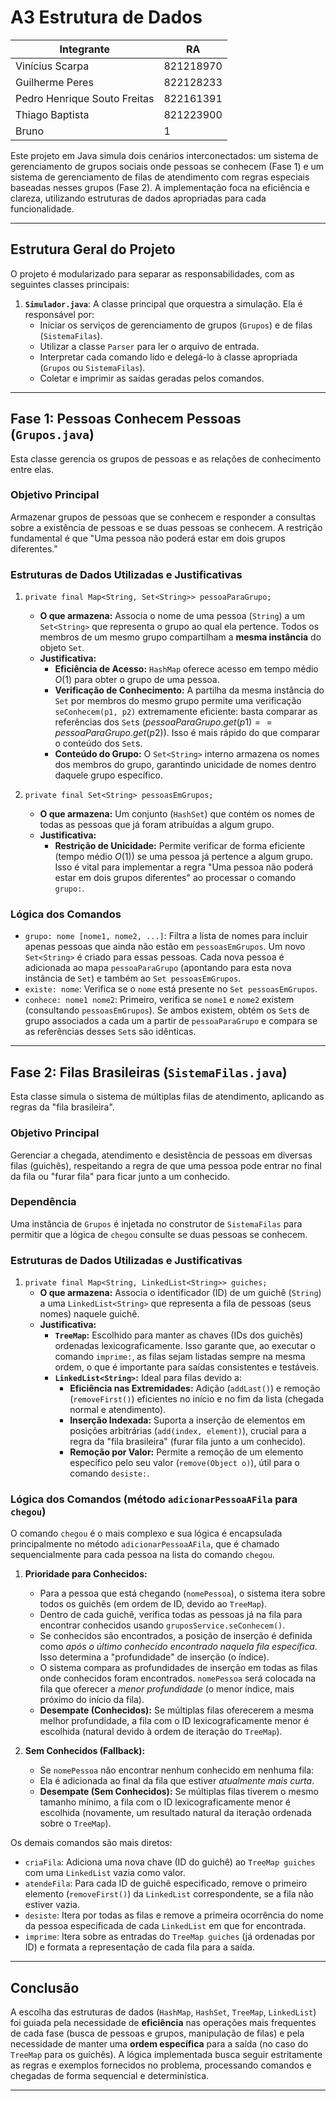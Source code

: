 # A3 Estrutura de Dados

| Integrante | RA |
| ------ | ------ |
| Vinícius Scarpa | 821218970 |
| Guilherme Peres | 822128233 |
| Pedro Henrique Souto Freitas | 822161391 |
| Thiago Baptista | 821223900 |
| Bruno | 1 |

Este projeto em Java simula dois cenários interconectados: um sistema de gerenciamento de grupos sociais onde pessoas se conhecem (Fase 1) e um sistema de gerenciamento de filas de atendimento com regras especiais baseadas nesses grupos (Fase 2). A implementação foca na eficiência e clareza, utilizando estruturas de dados apropriadas para cada funcionalidade.

---

## Estrutura Geral do Projeto

O projeto é modularizado para separar as responsabilidades, com as seguintes classes principais:

1.  **`Simulador.java`**: A classe principal que orquestra a simulação. Ela é responsável por:
    * Iniciar os serviços de gerenciamento de grupos (`Grupos`) e de filas (`SistemaFilas`).
    * Utilizar a classe `Parser` para ler o arquivo de entrada.
    * Interpretar cada comando lido e delegá-lo à classe apropriada (`Grupos` ou `SistemaFilas`).
    * Coletar e imprimir as saídas geradas pelos comandos.

---

## Fase 1: Pessoas Conhecem Pessoas (`Grupos.java`)

Esta classe gerencia os grupos de pessoas e as relações de conhecimento entre elas.

### Objetivo Principal

Armazenar grupos de pessoas que se conhecem e responder a consultas sobre a existência de pessoas e se duas pessoas se conhecem. A restrição fundamental é que "Uma pessoa não poderá estar em dois grupos diferentes."

### Estruturas de Dados Utilizadas e Justificativas

1.  `private final Map<String, Set<String>> pessoaParaGrupo;`
    * **O que armazena:** Associa o nome de uma pessoa (`String`) a um `Set<String>` que representa o grupo ao qual ela pertence. Todos os membros de um mesmo grupo compartilham a **mesma instância** do objeto `Set`.
    * **Justificativa:**
        * **Eficiência de Acesso:** `HashMap` oferece acesso em tempo médio $O(1)$ para obter o grupo de uma pessoa.
        * **Verificação de Conhecimento:** A partilha da mesma instância do `Set` por membros do mesmo grupo permite uma verificação `seConhecem(p1, p2)` extremamente eficiente: basta comparar as referências dos `Set`s ($`pessoaParaGrupo.get(p1) == pessoaParaGrupo.get(p2)`$). Isso é mais rápido do que comparar o conteúdo dos `Set`s.
        * **Conteúdo do Grupo:** O `Set<String>` interno armazena os nomes dos membros do grupo, garantindo unicidade de nomes dentro daquele grupo específico.

2.  `private final Set<String> pessoasEmGrupos;`
    * **O que armazena:** Um conjunto (`HashSet`) que contém os nomes de todas as pessoas que já foram atribuídas a algum grupo.
    * **Justificativa:**
        * **Restrição de Unicidade:** Permite verificar de forma eficiente (tempo médio $O(1)$) se uma pessoa já pertence a algum grupo. Isso é vital para implementar a regra "Uma pessoa não poderá estar em dois grupos diferentes" ao processar o comando `grupo:`.

### Lógica dos Comandos

* `grupo: nome [nome1, nome2, ...]`: Filtra a lista de nomes para incluir apenas pessoas que ainda não estão em `pessoasEmGrupos`. Um novo `Set<String>` é criado para essas pessoas. Cada nova pessoa é adicionada ao mapa `pessoaParaGrupo` (apontando para esta nova instância de `Set`) e também ao `Set pessoasEmGrupos`.
* `existe: nome`: Verifica se o `nome` está presente no `Set pessoasEmGrupos`.
* `conhece: nome1 nome2`: Primeiro, verifica se `nome1` e `nome2` existem (consultando `pessoasEmGrupos`). Se ambos existem, obtém os `Set`s de grupo associados a cada um a partir de `pessoaParaGrupo` e compara se as referências desses `Set`s são idênticas.

---

## Fase 2: Filas Brasileiras (`SistemaFilas.java`)

Esta classe simula o sistema de múltiplas filas de atendimento, aplicando as regras da "fila brasileira".

### Objetivo Principal

Gerenciar a chegada, atendimento e desistência de pessoas em diversas filas (guichês), respeitando a regra de que uma pessoa pode entrar no final da fila ou "furar fila" para ficar junto a um conhecido.

### Dependência

Uma instância de `Grupos` é injetada no construtor de `SistemaFilas` para permitir que a lógica de `chegou` consulte se duas pessoas se conhecem.

### Estruturas de Dados Utilizadas e Justificativas

1.  `private final Map<String, LinkedList<String>> guiches;`
    * **O que armazena:** Associa o identificador (ID) de um guichê (`String`) a uma `LinkedList<String>` que representa a fila de pessoas (seus nomes) naquele guichê.
    * **Justificativa:**
        * **`TreeMap`:** Escolhido para manter as chaves (IDs dos guichês) ordenadas lexicograficamente. Isso garante que, ao executar o comando `imprime:`, as filas sejam listadas sempre na mesma ordem, o que é importante para saídas consistentes e testáveis.
        * **`LinkedList<String>`:** Ideal para filas devido a:
            * **Eficiência nas Extremidades:** Adição (`addLast()`) e remoção (`removeFirst()`) eficientes no início e no fim da lista (chegada normal e atendimento).
            * **Inserção Indexada:** Suporta a inserção de elementos em posições arbitrárias (`add(index, element)`), crucial para a regra da "fila brasileira" (furar fila junto a um conhecido).
            * **Remoção por Valor:** Permite a remoção de um elemento específico pelo seu valor (`remove(Object o)`), útil para o comando `desiste:`.

### Lógica dos Comandos (método `adicionarPessoaAFila` para `chegou`)

O comando `chegou` é o mais complexo e sua lógica é encapsulada principalmente no método `adicionarPessoaAFila`, que é chamado sequencialmente para cada pessoa na lista do comando `chegou`.

1.  **Prioridade para Conhecidos:**
    * Para a pessoa que está chegando (`nomePessoa`), o sistema itera sobre todos os guichês (em ordem de ID, devido ao `TreeMap`).
    * Dentro de cada guichê, verifica todas as pessoas já na fila para encontrar conhecidos usando `gruposService.seConhecem()`.
    * Se conhecidos são encontrados, a posição de inserção é definida como *após o último conhecido encontrado naquela fila específica*. Isso determina a "profundidade" de inserção (o índice).
    * O sistema compara as profundidades de inserção em todas as filas onde conhecidos foram encontrados. `nomePessoa` será colocada na fila que oferecer a *menor profundidade* (o menor índice, mais próximo do início da fila).
    * **Desempate (Conhecidos):** Se múltiplas filas oferecerem a mesma melhor profundidade, a fila com o ID lexicograficamente menor é escolhida (natural devido à ordem de iteração do `TreeMap`).

2.  **Sem Conhecidos (Fallback):**
    * Se `nomePessoa` não encontrar nenhum conhecido em nenhuma fila:
    * Ela é adicionada ao final da fila que estiver *atualmente mais curta*.
    * **Desempate (Sem Conhecidos):** Se múltiplas filas tiverem o mesmo tamanho mínimo, a fila com o ID lexicograficamente menor é escolhida (novamente, um resultado natural da iteração ordenada sobre o `TreeMap`).

Os demais comandos são mais diretos:

* `criaFila`: Adiciona uma nova chave (ID do guichê) ao `TreeMap guiches` com uma `LinkedList` vazia como valor.
* `atendeFila`: Para cada ID de guichê especificado, remove o primeiro elemento (`removeFirst()`) da `LinkedList` correspondente, se a fila não estiver vazia.
* `desiste`: Itera por todas as filas e remove a primeira ocorrência do nome da pessoa especificada de cada `LinkedList` em que for encontrada.
* `imprime`: Itera sobre as entradas do `TreeMap guiches` (já ordenadas por ID) e formata a representação de cada fila para a saída.

---

## Conclusão

A escolha das estruturas de dados (`HashMap`, `HashSet`, `TreeMap`, `LinkedList`) foi guiada pela necessidade de **eficiência** nas operações mais frequentes de cada fase (busca de pessoas e grupos, manipulação de filas) e pela necessidade de manter uma **ordem específica** para a saída (no caso do `TreeMap` para os guichês). A lógica implementada busca seguir estritamente as regras e exemplos fornecidos no problema, processando comandos e chegadas de forma sequencial e determinística.

---
